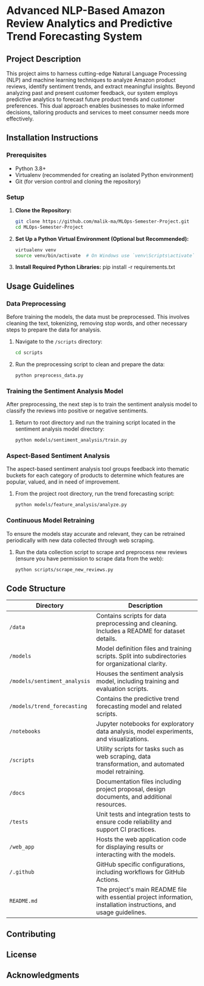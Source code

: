 # Advanced NLP-Based Amazon Review Analytics and Predictive Trend Forecasting System

## Project Description
This project aims to harness cutting-edge Natural Language Processing (NLP) and machine learning techniques to analyze Amazon product reviews, identify sentiment trends, and extract meaningful insights. Beyond analyzing past and present customer feedback, our system employs predictive analytics to forecast future product trends and customer preferences. This dual approach enables businesses to make informed decisions, tailoring products and services to meet consumer needs more effectively.

## Installation Instructions

### Prerequisites
- Python 3.8+
- Virtualenv (recommended for creating an isolated Python environment)
- Git (for version control and cloning the repository)

### Setup
1. **Clone the Repository:**
   ```bash
   git clone https://github.com/malik-ma/MLOps-Semester-Project.git
   cd MLOps-Semester-Project
2. **Set Up a Python Virtual Environment (Optional but Recommended):**
   ```bash
   virtualenv venv
   source venv/bin/activate  # On Windows use `venv\Scripts\activate`
3. **Install Required Python Libraries:**
   pip install -r requirements.txt
   
## Usage Guidelines

### Data Preprocessing
Before training the models, the data must be preprocessed. This involves cleaning the text, tokenizing, removing stop words, and other necessary steps to prepare the data for analysis.

1. Navigate to the `/scripts` directory:
   ```bash
   cd scripts
2. Run the preprocessing script to clean and prepare the data:
   ```bash
   python preprocess_data.py

### Training the Sentiment Analysis Model
After preprocessing, the next step is to train the sentiment analysis model to classify the reviews into positive or negative sentiments.

1. Return to root directory and run the training script located in the sentiment analysis model directory:
   ```bash
   python models/sentiment_analysis/train.py

### Aspect-Based Sentiment Analysis
The aspect-based sentiment analysis tool groups feedback into thematic buckets for each category of products to determine which features are popular, valued, and in need of improvement.
1. From the project root directory, run the trend forecasting script:
   ```bash
   python models/feature_analysis/analyze.py

### Continuous Model Retraining
To ensure the models stay accurate and relevant, they can be retrained periodically with new data collected through web scraping.
1. Run the data collection script to scrape and preprocess new reviews (ensure you have permission to scrape data from the web):
   ```bash
   python scripts/scrape_new_reviews.py

## Code Structure
| Directory                   | Description                                                                                   |
|-----------------------------|-----------------------------------------------------------------------------------------------|
| `/data`                     | Contains scripts for data preprocessing and cleaning. Includes a README for dataset details. |
| `/models`                   | Model definition files and training scripts. Split into subdirectories for organizational clarity. |
| `/models/sentiment_analysis`| Houses the sentiment analysis model, including training and evaluation scripts.               |
| `/models/trend_forecasting` | Contains the predictive trend forecasting model and related scripts.                          |
| `/notebooks`                | Jupyter notebooks for exploratory data analysis, model experiments, and visualizations.      |
| `/scripts`                  | Utility scripts for tasks such as web scraping, data transformation, and automated model retraining. |
| `/docs`                     | Documentation files including project proposal, design documents, and additional resources.  |
| `/tests`                    | Unit tests and integration tests to ensure code reliability and support CI practices.        |
| `/web_app`                  | Hosts the web application code for displaying results or interacting with the models. |
| `/.github`                  | GitHub specific configurations, including workflows for GitHub Actions.                      |
| `README.md`                 | The project's main README file with essential project information, installation instructions, and usage guidelines. |


## Contributing

## License

## Acknowledgments


